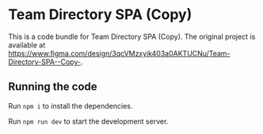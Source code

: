 
  # Team Directory SPA (Copy)

  This is a code bundle for Team Directory SPA (Copy). The original project is available at https://www.figma.com/design/3qcVMzxyik403a0AKTUCNu/Team-Directory-SPA--Copy-.

  ## Running the code

  Run `npm i` to install the dependencies.

  Run `npm run dev` to start the development server.
  
